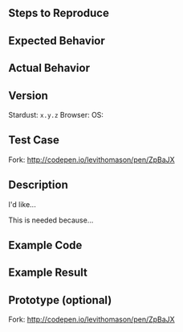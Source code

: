 <!--=======================================================
Thanks for submitting!

Use the appropriate template below, remove the other.
========================================================-->

<!--------------------------------------
              BUG TEMPLATE
--------------------------------------->
## Steps to Reproduce

## Expected Behavior

## Actual Behavior

## Version

Stardust: `x.y.z`
Browser:
OS:

## Test Case

Fork: http://codepen.io/levithomason/pen/ZpBaJX

<!--------------------------------------
        FEATURE REQUEST TEMPLATE
--------------------------------------->
## Description

I'd like...

This is needed because...

## Example Code

## Example Result

## Prototype (optional)

Fork: http://codepen.io/levithomason/pen/ZpBaJX
